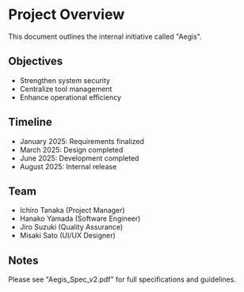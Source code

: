 # Project Overview

This document outlines the internal initiative called "Aegis".

## Objectives

* Strengthen system security
* Centralize tool management
* Enhance operational efficiency

## Timeline

* January 2025: Requirements finalized
* March 2025: Design completed
* June 2025: Development completed
* August 2025: Internal release

## Team

* Ichiro Tanaka (Project Manager)
* Hanako Yamada (Software Engineer)
* Jiro Suzuki (Quality Assurance)
* Misaki Sato (UI/UX Designer)

## Notes

Please see "Aegis_Spec_v2.pdf" for full specifications and guidelines.
